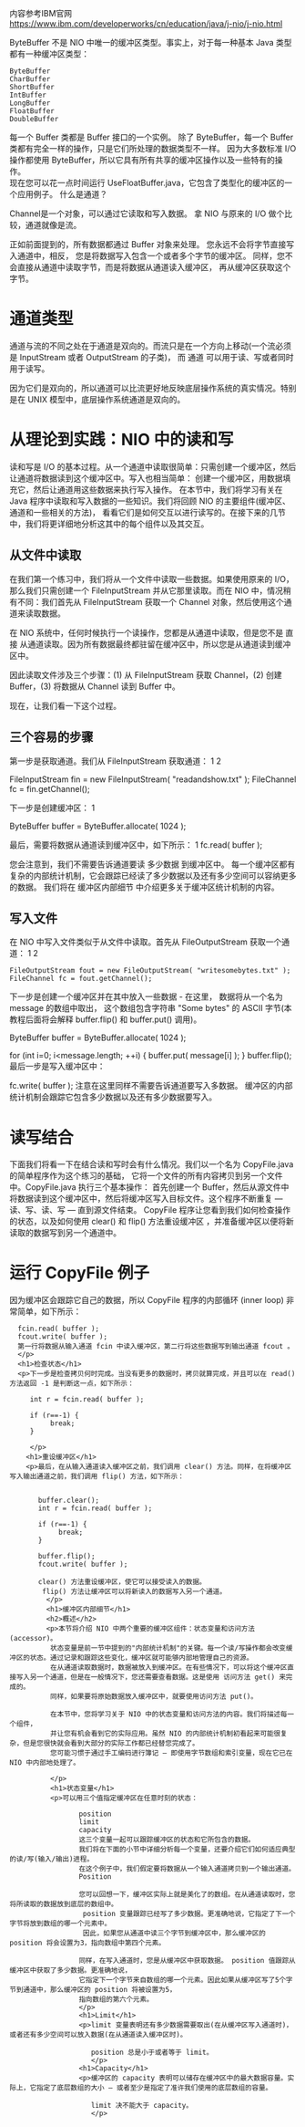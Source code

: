 内容参考IBM官网
https://www.ibm.com/developerworks/cn/education/java/j-nio/j-nio.html

ByteBuffer 不是 NIO 中唯一的缓冲区类型。事实上，对于每一种基本 Java 类型都有一种缓冲区类型：

    ByteBuffer
    CharBuffer
    ShortBuffer
    IntBuffer
    LongBuffer
    FloatBuffer
    DoubleBuffer
每一个 Buffer 类都是 Buffer 接口的一个实例。 除了 ByteBuffer，每一个 Buffer 类都有完全一样的操作，只是它们所处理的数据类型不一样。
因为大多数标准 I/O 操作都使用 ByteBuffer，所以它具有所有共享的缓冲区操作以及一些特有的操作。     
现在您可以花一点时间运行 UseFloatBuffer.java，它包含了类型化的缓冲区的一个应用例子。 
什么是通道？

Channel是一个对象，可以通过它读取和写入数据。
拿 NIO 与原来的 I/O 做个比较，通道就像是流。

正如前面提到的，所有数据都通过 Buffer 对象来处理。
您永远不会将字节直接写入通道中，相反，
您是将数据写入包含一个或者多个字节的缓冲区。
同样，您不会直接从通道中读取字节，而是将数据从通道读入缓冲区，
再从缓冲区获取这个字节。 

<h1>通道类型</h1>

通道与流的不同之处在于通道是双向的。而流只是在一个方向上移动(一个流必须是 InputStream 或者 OutputStream 的子类)， 而 通道 可以用于读、写或者同时用于读写。

因为它们是双向的，所以通道可以比流更好地反映底层操作系统的真实情况。特别是在 UNIX 模型中，底层操作系统通道是双向的。

<h1>从理论到实践：NIO 中的读和写</h1>

读和写是 I/O 的基本过程。从一个通道中读取很简单：只需创建一个缓冲区，然后让通道将数据读到这个缓冲区中。写入也相当简单：
创建一个缓冲区，用数据填充它，然后让通道用这些数据来执行写入操作。
在本节中，我们将学习有关在 Java 程序中读取和写入数据的一些知识。我们将回顾 NIO 的主要组件(缓冲区、通道和一些相关的方法)，
看看它们是如何交互以进行读写的。在接下来的几节中，我们将更详细地分析这其中的每个组件以及其交互。 
<h2>从文件中读取</h2>
在我们第一个练习中，我们将从一个文件中读取一些数据。如果使用原来的 I/O，那么我们只需创建一个 FileInputStream 并从它那里读取。而在 NIO 中，情况稍有不同：我们首先从 FileInputStream 获取一个 Channel 对象，然后使用这个通道来读取数据。

在 NIO 系统中，任何时候执行一个读操作，您都是从通道中读取，但是您不是 直接 从通道读取。因为所有数据最终都驻留在缓冲区中，所以您是从通道读到缓冲区中。

因此读取文件涉及三个步骤：(1) 从 FileInputStream 获取 Channel，(2) 创建 Buffer，(3) 将数据从 Channel 读到 Buffer 中。

现在，让我们看一下这个过程。 

<h2>三个容易的步骤</h2>
<p>第一步是获取通道。我们从 FileInputStream 获取通道：
   1
   2
   	
   FileInputStream fin = new FileInputStream( "readandshow.txt" );
   FileChannel fc = fin.getChannel();
   </p>
  <p> 下一步是创建缓冲区：
   1
   	
   ByteBuffer buffer = ByteBuffer.allocate( 1024 );
   </p>
   <p> 最后，需要将数据从通道读到缓冲区中，如下所示：
         1
         fc.read( buffer );
    </p>
  您会注意到，我们不需要告诉通道要读 多少数据 到缓冲区中。
  每一个缓冲区都有复杂的内部统计机制，它会跟踪已经读了多少数据以及还有多少空间可以容纳更多的数据。
  我们将在 缓冲区内部细节 中介绍更多关于缓冲区统计机制的内容。
   <h2>写入文件</h2>
   <p>
   在 NIO 中写入文件类似于从文件中读取。首先从 FileOutputStream 获取一个通道：
    1
    2
    	
    FileOutputStream fout = new FileOutputStream( "writesomebytes.txt" );
    FileChannel fc = fout.getChannel();
   </p>
   <p>
   下一步是创建一个缓冲区并在其中放入一些数据 - 在这里，
   数据将从一个名为 message 的数组中取出，
   这个数组包含字符串 "Some bytes" 的 ASCII 字节(本教程后面将会解释 buffer.flip() 和 buffer.put() 调用)。 
 
  	
  ByteBuffer buffer = ByteBuffer.allocate( 1024 );
   
  for (int i=0; i<message.length; ++i) {
       buffer.put( message[i] );
  }
  buffer.flip();
  最后一步是写入缓冲区中：
  
  	
  fc.write( buffer );
  注意在这里同样不需要告诉通道要写入多数据。
  缓冲区的内部统计机制会跟踪它包含多少数据以及还有多少数据要写入。 
   </p>
   <h1>读写结合</h1>
   <p>
   下面我们将看一下在结合读和写时会有什么情况。我们以一个名为 CopyFile.java 的简单程序作为这个练习的基础，
   它将一个文件的所有内容拷贝到另一个文件中。CopyFile.java 执行三个基本操作：
   首先创建一个 Buffer，然后从源文件中将数据读到这个缓冲区中，然后将缓冲区写入目标文件。这个程序不断重复 ― 读、写、读、写 ― 直到源文件结束。 
  CopyFile 程序让您看到我们如何检查操作的状态，以及如何使用 clear() 和 flip() 方法重设缓冲区
  ，并准备缓冲区以便将新读取的数据写到另一个通道中。 
   </p>
  <h1>运行 CopyFile 例子</h1> 
   <p>因为缓冲区会跟踪它自己的数据，所以 CopyFile 程序的内部循环 (inner loop) 非常简单，如下所示：
      
 
      fcin.read( buffer );
      fcout.write( buffer );
      第一行将数据从输入通道 fcin 中读入缓冲区，第二行将这些数据写到输出通道 fcout 。 
      </p>
      <h1>检查状态</h1>
      <p>下一步是检查拷贝何时完成。当没有更多的数据时，拷贝就算完成，并且可以在 read() 方法返回 -1 是判断这一点，如下所示：
       
         int r = fcin.read( buffer );
          
         if (r==-1) {
              break;
         }
         
         </p>
        <h1>重设缓冲区</h1> 
        <p>最后，在从输入通道读入缓冲区之前，我们调用 clear() 方法。同样，在将缓冲区写入输出通道之前，我们调用 flip() 方法，如下所示：
        
           	
           buffer.clear();
           int r = fcin.read( buffer );
            
           if (r==-1) {
                break;
           }
            
           buffer.flip();
           fcout.write( buffer );
          
           clear() 方法重设缓冲区，使它可以接受读入的数据。
            flip() 方法让缓冲区可以将新读入的数据写入另一个通道。
             </p>
             <h1>缓冲区内部细节</h1>
             <h2>概述</h2> 
             <p>本节将介绍 NIO 中两个重要的缓冲区组件：状态变量和访问方法 (accessor)。
              状态变量是前一节中提到的"内部统计机制"的关键。每一个读/写操作都会改变缓冲区的状态。通过记录和跟踪这些变化，缓冲区就可能够内部地管理自己的资源。 
              在从通道读取数据时，数据被放入到缓冲区。在有些情况下，可以将这个缓冲区直接写入另一个通道，但是在一般情况下，您还需要查看数据。这是使用 访问方法 get() 来完成的。
              同样，如果要将原始数据放入缓冲区中，就要使用访问方法 put()。 
              
              在本节中，您将学习关于 NIO 中的状态变量和访问方法的内容。我们将描述每一个组件，
              并让您有机会看到它的实际应用。虽然 NIO 的内部统计机制初看起来可能很复杂，但是您很快就会看到大部分的实际工作都已经替您完成了。
              您可能习惯于通过手工编码进行簿记 ― 即使用字节数组和索引变量，现在它已在 NIO 中内部地处理了。
              
              </p>
              <h1>状态变量</h1>
              <p>可以用三个值指定缓冲区在任意时刻的状态：
                 
                     position
                     limit
                     capacity
                     这三个变量一起可以跟踪缓冲区的状态和它所包含的数据。
                     我们将在下面的小节中详细分析每一个变量，还要介绍它们如何适应典型的读/写(输入/输出)进程。
                     在这个例子中，我们假定要将数据从一个输入通道拷贝到一个输出通道。 
                     Position
                     
                     您可以回想一下，缓冲区实际上就是美化了的数组。在从通道读取时，您将所读取的数据放到底层的数组中。
                      position 变量跟踪已经写了多少数据。更准确地说，它指定了下一个字节将放到数组的哪一个元素中。
                      因此，如果您从通道中读三个字节到缓冲区中，那么缓冲区的 position 将会设置为3，指向数组中第四个元素。
                     
                     同样，在写入通道时，您是从缓冲区中获取数据。 position 值跟踪从缓冲区中获取了多少数据。更准确地说，
                     它指定下一个字节来自数组的哪一个元素。因此如果从缓冲区写了5个字节到通道中，那么缓冲区的 position 将被设置为5，
                     指向数组的第六个元素。 
                     </p>
                     <h1>Limit</h1>
                     <p>limit 变量表明还有多少数据需要取出(在从缓冲区写入通道时)，或者还有多少空间可以放入数据(在从通道读入缓冲区时)。
                        
                        position 总是小于或者等于 limit。 
                        </p>
                     <h1>Capacity</h1>
                     <p>缓冲区的 capacity 表明可以储存在缓冲区中的最大数据容量。实际上，它指定了底层数组的大小 ― 或者至少是指定了准许我们使用的底层数组的容量。
                        
                        limit 决不能大于 capacity。 
                        </p>   